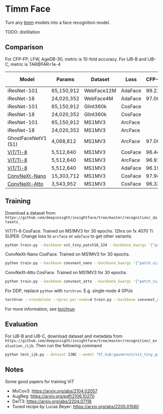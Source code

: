 # Timm Face

Turn any [timm](https://github.com/huggingface/pytorch-image-models) models into a face recognition model.

TODO: distillation

## Comparison

For CFP-FP, LFW, AgeDB-30, metric is 10-fold accuracy. For IJB-B and IJB-C, metric is TAR@FAR=1e-4

Model       | Params     | Dataset    | Loss    | CFP-FP | LFW    | AgeDB-30 | IJB-B | IJB-C | Source
------------|------------|------------|---------|--------|--------|----------|-------|-------|-------
iResNet-101 | 65,150,912 | WebFace12M | AdaFace | 99.21% | 99.82% | 98.00%   |       |       | [mk-minchul/AdaFace](https://github.com/mk-minchul/AdaFace)
iResNet-18  | 24,020,352 | WebFace4M  | AdaFace | 97.06% | 99.50% | 96.25%   |       |       | [mk-minchul/AdaFace](https://github.com/mk-minchul/AdaFace)
iResNet-101 | 65,150,912 | Glint360k  | CosFace |        |        |          |       |       | [deepinsight/insightface](https://github.com/deepinsight/insightface/tree/master/recognition/arcface_torch)
iResNet-18  | 24,020,352 | Glint360k  | CosFace |        |        |          |       |       | [deepinsight/insightface](https://github.com/deepinsight/insightface/tree/master/recognition/arcface_torch)
iResNet-101 | 65,150,912 | MS1MV3     | ArcFace |        |        |          |       |       | [deepinsight/insightface](https://github.com/deepinsight/insightface/tree/master/recognition/arcface_torch)
iResNet-18  | 24,020,352 | MS1MV3     | ArcFace |        |        |          |       |       | [deepinsight/insightface](https://github.com/deepinsight/insightface/tree/master/recognition/arcface_torch)
GhostFaceNetV1 (S1) | 4,088,812 | MS1MV3 | ArcFace | 97.06% | 99.53% | 97.13% | | | [HamadYA/GhostFaceNets](https://github.com/HamadYA/GhostFaceNets)
[ViT/Ti-8](https://huggingface.co/gaunernst/vit_tiny_patch8_112.cosface_ms1mv3) |  5,512,640 | MS1MV3 | CosFace | 96.44% | 99.77% | 97.23% | 90.36% | 92.43% | This repo
[ViT/Ti-8](https://huggingface.co/gaunernst/vit_tiny_patch8_112.arcface_ms1mv3) |  5,512,640 | MS1MV3 | ArcFace | 96.91% | 99.67% | 97.17% | 88.74% | 90.79% | This repo
[ViT/Ti-8](https://huggingface.co/gaunernst/vit_tiny_patch8_112.adaface_ms1mv3) |  5,512,640 | MS1MV3 | AdaFace | 96.19% | 99.75% | 97.00% | 89.30% | 91.58% | This repo
[ConvNeXt-Nano](https://huggingface.co/gaunernst/convnext_nano.cosface_ms1mv3)  | 15,303,712 | MS1MV3 | CosFace | 97.94% | 99.67% | 97.58% | 92.93% | 94.79% | This repo
[ConvNeXt-Atto](https://huggingface.co/gaunernst/convnext_atto.cosface_ms1mv3)  |  3,543,952 | MS1MV3 | CosFace | 96.33% | 99.68% | 96.90% | 88.57% | 90.94% | This repo

## Training

Download a dataset from `https://github.com/deepinsight/insightface/tree/master/recognition/_datasets_`

ViT/Ti-8 CosFace. Trained on MS1MV3 for 30 epochs. 12hrs on 1x 4070 Ti SUPER. Change loss to `arcface` or `adaface` to get other variants.

```bash
python train.py --backbone vit_tiny_patch16_224 --backbone_kwargs '{"patch_size":8,"img_size":112}' --ds_path ms1m-retinaface-t1 --batch_size 768 --total_steps 200_000 --lr 1e-3 --weight_decay 1e-1 --clip_grad_norm 1 --run_name vit_tiny_cosface --eval_interval 10_000 --loss cosface --compile
```

ConvNeXt-Nano CosFace. Trained on MS1MV3 for 30 epochs.

```bash
python train.py --backbone convnext_nano --backbone_kwargs '{"patch_size":2,"drop_path_rate":0.1}' --ds_path ms1m-retinaface-t1 --batch_size 768 --total_steps 200_000 --lr 1e-3 --weight_decay 1e-1 --warmup 0.1 --clip_grad_norm 1 --run_name convnext_nano_cosface --eval_interval 10_000 --loss cosface --channels_last --compile --augmentations "v2.RandomChoice([v2.ColorJitter(0.1,0.1,0.1,0.1), v2.RandomAffine(0,(0.1,0.1))])"
```

ConvNeXt-Atto CosFace. Trained on MS1MV3 for 30 epochs.

```bash
python train.py --backbone convnext_atto --backbone_kwargs '{"patch_size":2}' --ds_path ms1m-retinaface-t1 --batch_size 768 --total_steps 200_000 --lr 1e-3 --weight_decay 1e-1 --clip_grad_norm 1 --run_name convnext_atto_cosface --eval_interval 10_000 --loss cosface --channels_last --compile
```

For DDP, replace `python` with `torchrun`. E.g. single-node 4 GPUs

```bash
torchrun --standalone --nproc-per-node=4 train.py --backbone convnext_atto --backbone_kwargs '{"patch_size":2}' --ds_path ms1m-retinaface-t1 --batch_size 768 --total_steps 200_000 --lr 1e-3 --weight_decay 1e-1 --clip_grad_norm 1 --run_name convnext_atto_cosface --eval_interval 10_000 --loss cosface --channels_last --compile
```

For more information, see [torchrun](https://pytorch.org/docs/stable/elastic/run.html)

## Evaluation

For IJB-B and IJB-C, download dataset and metadata from `https://github.com/deepinsight/insightface/tree/master/recognition/_evaluation_/ijb`. Then run the following command

```bash
python test_ijb.py --dataset IJBC --model "hf_hub:gaunernst/vit_tiny_patch8_112.cosface_ms1mv3" --model_kwargs '{"pretrained":true}'
```

## Notes

Some good papers for training ViT
- MoCov3: https://arxiv.org/abs/2104.02057
- AugReg: https://arxiv.org/pdf/2106.10270
- DeiT3: https://arxiv.org/abs/2204.07118
- Tuned recipe by Lucas Beyer: https://arxiv.org/abs/2205.01580

